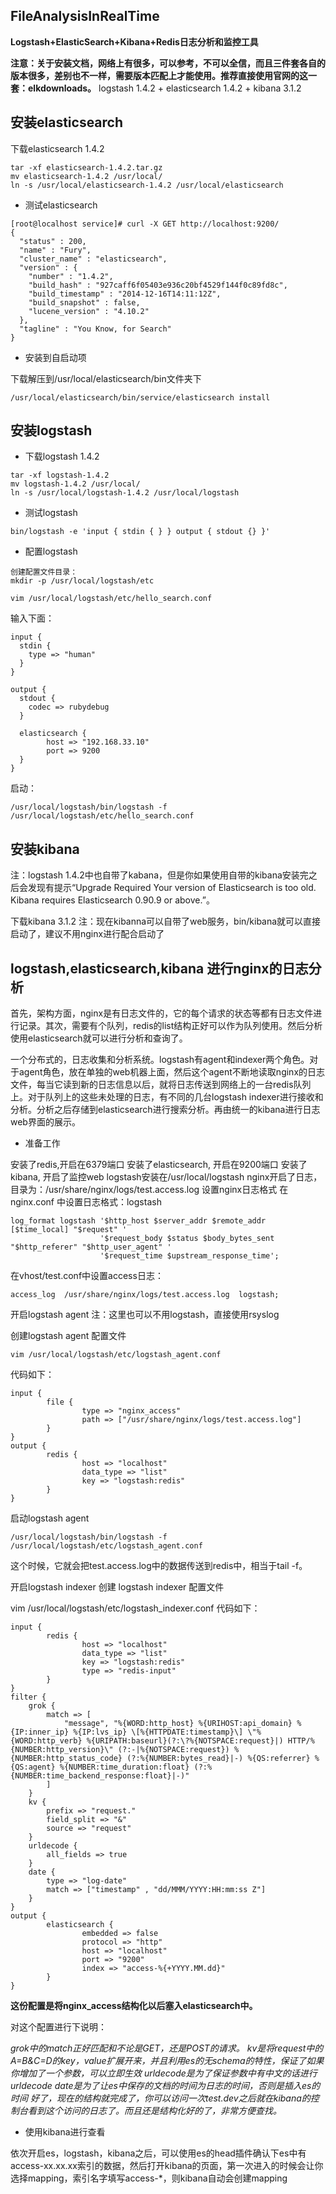 FileAnalysisInRealTime
----------------------

**Logstash+ElasticSearch+Kibana+Redis日志分析和监控工具**

**注意：关于安装文档，网络上有很多，可以参考，不可以全信，而且三件套各自的版本很多，差别也不一样，需要版本匹配上才能使用。推荐直接使用官网的这一套：elkdownloads。**
logstash 1.4.2 + elasticsearch 1.4.2 + kibana 3.1.2

安装elasticsearch
------------------

下载elasticsearch 1.4.2

```
tar -xf elasticsearch-1.4.2.tar.gz
mv elasticsearch-1.4.2 /usr/local/
ln -s /usr/local/elasticsearch-1.4.2 /usr/local/elasticsearch
```

 - 测试elasticsearch

```
[root@localhost service]# curl -X GET http://localhost:9200/
{
  "status" : 200,
  "name" : "Fury",
  "cluster_name" : "elasticsearch",
  "version" : {
    "number" : "1.4.2",
    "build_hash" : "927caff6f05403e936c20bf4529f144f0c89fd8c",
    "build_timestamp" : "2014-12-16T14:11:12Z",
    "build_snapshot" : false,
    "lucene_version" : "4.10.2"
  },
  "tagline" : "You Know, for Search"
}
```

 - 安装到自启动项

下载解压到/usr/local/elasticsearch/bin文件夹下

```
/usr/local/elasticsearch/bin/service/elasticsearch install
```

 

安装logstash
----------

 - 下载logstash 1.4.2

```
tar -xf logstash-1.4.2
mv logstash-1.4.2 /usr/local/
ln -s /usr/local/logstash-1.4.2 /usr/local/logstash
```

 - 测试logstash

```
bin/logstash -e 'input { stdin { } } output { stdout {} }'
```

 - 配置logstash

```
创建配置文件目录：
mkdir -p /usr/local/logstash/etc

vim /usr/local/logstash/etc/hello_search.conf
```

输入下面：

```
input {
  stdin {
    type => "human"
  }
}

output {
  stdout {
    codec => rubydebug
  }

  elasticsearch {
        host => "192.168.33.10"
        port => 9200
  }
}
```

启动：

```
/usr/local/logstash/bin/logstash -f /usr/local/logstash/etc/hello_search.conf
```

安装kibana
--------

注：logstash 1.4.2中也自带了kabana，但是你如果使用自带的kibana安装完之后会发现有提示“Upgrade Required Your version of Elasticsearch is too old. Kibana requires Elasticsearch 0.90.9 or above.”。

下载kibana 3.1.2
注：现在kibanna可以自带了web服务，bin/kibana就可以直接启动了，建议不用nginx进行配合启动了

logstash,elasticsearch,kibana 进行nginx的日志分析
------------------------------------------

首先，架构方面，nginx是有日志文件的，它的每个请求的状态等都有日志文件进行记录。其次，需要有个队列，redis的list结构正好可以作为队列使用。然后分析使用elasticsearch就可以进行分析和查询了。

一个分布式的，日志收集和分析系统。logstash有agent和indexer两个角色。对于agent角色，放在单独的web机器上面，然后这个agent不断地读取nginx的日志文件，每当它读到新的日志信息以后，就将日志传送到网络上的一台redis队列上。对于队列上的这些未处理的日志，有不同的几台logstash indexer进行接收和分析。分析之后存储到elasticsearch进行搜索分析。再由统一的kibana进行日志web界面的展示。

 - 准备工作

安装了redis,开启在6379端口
安装了elasticsearch, 开启在9200端口
安装了kibana, 开启了监控web
logstash安装在/usr/local/logstash
nginx开启了日志，目录为：/usr/share/nginx/logs/test.access.log
设置nginx日志格式
在nginx.conf 中设置日志格式：logstash

```
log_format logstash '$http_host $server_addr $remote_addr [$time_local] "$request" '
                    '$request_body $status $body_bytes_sent "$http_referer" "$http_user_agent" '
                    '$request_time $upstream_response_time';
```

在vhost/test.conf中设置access日志：

```
access_log  /usr/share/nginx/logs/test.access.log  logstash;
```

开启logstash agent
注：这里也可以不用logstash，直接使用rsyslog

创建logstash agent 配置文件

```
vim /usr/local/logstash/etc/logstash_agent.conf
```

代码如下：

```
input {
        file {
                type => "nginx_access"
                path => ["/usr/share/nginx/logs/test.access.log"]
        }
}
output {
        redis {
                host => "localhost"
                data_type => "list"
                key => "logstash:redis"
        }
}
```

启动logstash agent

```
/usr/local/logstash/bin/logstash -f /usr/local/logstash/etc/logstash_agent.conf
```

这个时候，它就会把test.access.log中的数据传送到redis中，相当于tail -f。

开启logstash indexer
创建 logstash indexer 配置文件

vim /usr/local/logstash/etc/logstash_indexer.conf
代码如下：

```
input {
        redis {
                host => "localhost"
                data_type => "list"
                key => "logstash:redis"
                type => "redis-input"
        }
}
filter {
    grok {
        match => [
            "message", "%{WORD:http_host} %{URIHOST:api_domain} %{IP:inner_ip} %{IP:lvs_ip} \[%{HTTPDATE:timestamp}\] \"%{WORD:http_verb} %{URIPATH:baseurl}(?:\?%{NOTSPACE:request}|) HTTP/%{NUMBER:http_version}\" (?:-|%{NOTSPACE:request}) %{NUMBER:http_status_code} (?:%{NUMBER:bytes_read}|-) %{QS:referrer} %{QS:agent} %{NUMBER:time_duration:float} (?:%{NUMBER:time_backend_response:float}|-)"
        ]
    }
    kv {
        prefix => "request."
        field_split => "&"
        source => "request"
    }
    urldecode {
        all_fields => true
    }
    date {
        type => "log-date"
        match => ["timestamp" , "dd/MMM/YYYY:HH:mm:ss Z"]
    }
}
output {
        elasticsearch {
                embedded => false
                protocol => "http"
                host => "localhost"
                port => "9200"
                index => "access-%{+YYYY.MM.dd}"
        }
}
```

**这份配置是将nginx_access结构化以后塞入elasticsearch中。**

对这个配置进行下说明：

*grok中的match正好匹配和不论是GET，还是POST的请求。
kv是将request中的A=B&C=D的key，value扩展开来，并且利用es的无schema的特性，保证了如果你增加了一个参数，可以立即生效
urldecode是为了保证参数中有中文的话进行urldecode
date是为了让es中保存的文档的时间为日志的时间，否则是插入es的时间
好了，现在的结构就完成了，你可以访问一次test.dev之后就在kibana的控制台看到这个访问的日志了。而且还是结构化好的了，非常方便查找。*

 - 使用kibana进行查看

依次开启es，logstash，kibana之后，可以使用es的head插件确认下es中有access-xx.xx.xx索引的数据，然后打开kibana的页面，第一次进入的时候会让你选择mapping，索引名字填写access-*，则kibana自动会创建mapping

